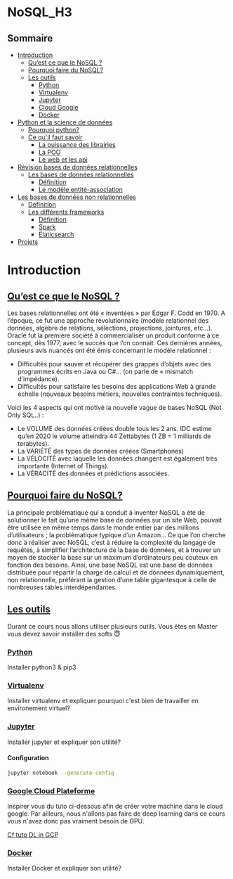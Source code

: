 # NoSQL_H3

## Sommaire 

<!-- TOC START min:2 max:4 link:true asterisk:true update:true -->
* [Introduction](#introduction)
  * [Qu’est ce que le NoSQL ?](#nosql-kesako)
  * [Pourquoi faire du NoSQL?](#pourquoi-nosql)
  * [Les outils](#pourquoi-bd)
  	* [Python](#python) 
  	* [Virtualenv](#virtualenv)
  	* [Jupyter](#jupyter)
  	* [Cloud Google](#gcp)
  	* [Docker](#docker)
* [Python et la science de données](#python-ds)
	* [Pourquoi python?](#pourquoi-python)
	* [Ce qu'il faut savoir](#kesako-python)  
		* [La puissance des librairies](#librairies)
		* [La POO](#poo) 
		* [Le web et les api](#web-api)
* [Révision bases de données relationnelles](#révision-bdd)
  * [Les bases de données relationnelles](#bdd)
    * [Définition](#définition-1)
    * [Le modèle entité-association](#ea-model)
* [Les bases de données non relationnelles](#bdd-non-relationnelle)
    * [Définition](#définition-2)
    * [Les différents frameworks](#frameworks)
    	* [Définition](#définition-3) 
    	* [Spark](#spark)
    	* [Elaticsearch](#elastic)
* [Projets](#projets)
<!-- TOC END -->


# Introduction 
## [Qu’est ce que le NoSQL ?](#nosql-kesako)


Les bases relationnelles ont été « inventées » par Edgar F. Codd en 1970. A l’époque, ce fut une approche révolutionnaire (modèle relationnel des données, algèbre de relations, sélections, projections, jointures, etc…). Oracle fut la première société à commercialiser un produit conforme à ce concept, dès 1977, avec le succès que l’on connait. Ces dernières années, plusieurs avis nuancés ont été émis concernant le modèle relationnel :

* Difficultés pour sauver et récupérer des grappes d’objets avec des programmes écrits en Java ou C#... (on parle de « mismatch d’impédance).
* Difficultés pour satisfaire les besoins des applications Web à grande échelle (nouveaux besoins métiers, nouvelles contraintes techniques).


Voici les 4 aspects qui ont motivé la nouvelle vague de bases NoSQL (Not Only SQL..) :
* Le VOLUME des données créées double tous les 2 ans. IDC estime qu’en 2020 le volume atteindra 44 Zettabytes (1 ZB = 1 milliards de terabytes).
* La VARIÉTÉ des types de données créées (Smartphones)
* La VÉLOCITÉ avec laquelle les données changent est également très importante (Internet of Things).
* La VÉRACITÉ des données et prédictions associées. 


## [Pourquoi faire du NoSQL?](#pourquoi-nosql)
La principale problématique qui a conduit à inventer NoSQL a été de solutionner le fait qu’une même base de données sur un site Web, pouvait être utilisée en même temps dans le monde entier par des millions d’utilisateurs ; la problématique  typique d’un Amazon… Ce que l’on cherche donc à réaliser avec NoSQL, c’est à réduire la complexité du langage de requêtes, à simplifier l’architecture de la base de données, et à trouver un moyen de stocker la base sur un maximum d’ordinateurs peu couteux en fonction des besoins. Ainsi, une base NoSQL est une base de données distribuée pour répartir la charge de calcul et de données dynamiquement, non relationnelle, préférant la gestion d’une table gigantesque à celle de nombreuses tables interdépendantes.


## [Les outils](#outils)

Durant ce cours nous allons utiliser plusieurs outils. Vous êtes en Master vous devez savoir installer des softs 😇

### [Python](#python)

Installer python3 & pip3 

### [Virtualenv](#virtualenv)

Installer virtualenv et expliquer pourquoi c'est bien de travailler en environement virtuel? 

### [Jupyter](#jupyter)

Installer jupyter et expliquer son utilité? 
 
#### Configuration 

```bash
jupyter notebook --generate-config
``` 

### [Google Cloud Plateforme](#gcp)

Inspirer vous du tuto ci-dessous afin de créer votre machine dans le cloud google. Par ailleurs, nous n'allons pas faire de deep learning dans ce cours vous n'avez donc pas vraiment besoin de GPU.  

[Cf tuto DL in GCP](https://medium.com/france-school-of-ai/installer-sa-première-machine-avec-gpu-dans-le-cloud-98798fdc4406)


### [Docker](#docker) 

Installer Docker et expliquer son utilité? 





